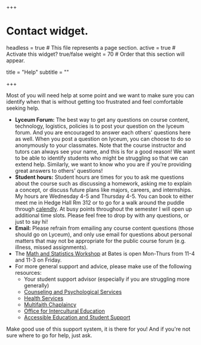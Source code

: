 +++
# Contact widget.
headless = true  # This file represents a page section.
active = true  # Activate this widget? true/false
weight = 70  # Order that this section will appear.

title = "Help"
subtitle = ""

+++

Most of you will need help at some point and we want to make sure you can identify when that is without getting too frustrated and feel comfortable seeking help.

- **Lyceum Forum:** The best way to get any questions on course content, technology, logistics, policies is to post your question on the lyceum forum. And you are encouraged to answer each others' questions here as well. When you post a question on lyceum, you can choose to do so anonymously to your classmates. Note that the course instructor and tutors can always see your name, and this is for a good reason! We want to be able to identify students who might be struggling so that we can extend help. Similarly, we want to know who you are if you're providing great answers to others' questions! 
- **Student hours:** Student hours are times for you to ask me questions about the course such as discussing a homework, asking me to explain a concept, or discuss future plans like majors, careers, and internships. My hours are Wednesday 4-5 and Thursday 4-5. You can book to either meet me in Hedge Hall Rm 312 or to go for a walk around the puddle through [calendly](https://calendly.com/laurie-baker/student-hours). At busy points throughout the semester I will open up additional time slots. Please feel free to drop by with any questions, or just to say hi! 
- **Email:** Please refrain from emailing any course content questions (those should go on Lyceum), and only use email for questions about personal matters that may not be appropriate for the public course forum (e.g. illness, missed assignments).
- The [Math and Statistics Workshop](https://www.bates.edu/math-stat-workshop/) at Bates is open Mon-Thurs from 11-4 and 11-3 on Friday.
- For more general support and advice, please make use of the following resources:
  - Your student support advisor (especially if you are struggling more generally)
  - [Counseling and Psychological Services](https://www.bates.edu/counseling-psychological-services/)
  - [Health Services](https://www.bates.edu/health-services/)
  - [Multifaith Chaplaincy](https://www.bates.edu/chaplaincy/)
  - [Office for Intercultural Education](https://www.bates.edu/oie/)
  - [Accessible Education and Student Support](https://www.bates.edu/accessible-education/)


Make good use of this support system, it is there for you! And if you're not sure where to go for help, just ask.
